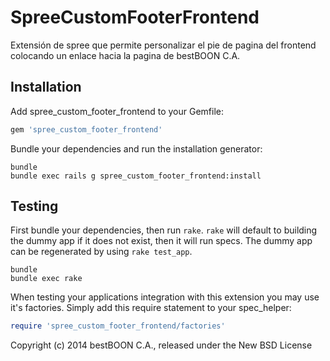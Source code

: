 SpreeCustomFooterFrontend
=========================

Extensión de spree que permite personalizar el pie de pagina del frontend colocando un enlace hacia la pagina de bestBOON C.A.

Installation
------------

Add spree_custom_footer_frontend to your Gemfile:

```ruby
gem 'spree_custom_footer_frontend'
```

Bundle your dependencies and run the installation generator:

```shell
bundle
bundle exec rails g spree_custom_footer_frontend:install
```

Testing
-------

First bundle your dependencies, then run `rake`. `rake` will default to building the dummy app if it does not exist, then it will run specs. The dummy app can be regenerated by using `rake test_app`.

```shell
bundle
bundle exec rake
```

When testing your applications integration with this extension you may use it's factories.
Simply add this require statement to your spec_helper:

```ruby
require 'spree_custom_footer_frontend/factories'
```

Copyright (c) 2014 bestBOON C.A., released under the New BSD License
